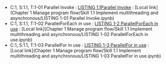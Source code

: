 * C:1, S:1.1, T:1-01 Parallel Invoke : [LISTING 1.1Parallel Invoke](https://github.com/ExamRef70-483/Sample-Code/blob/master/LISTING%201.1Parallel%20Invoke/Listing%201.1Parallel%20Invoke/Program.cs) : [Local link](Chapter 1 Manage program flow/Skill 1.1 Implement multithreading and asynchronous/LISTING 1-01 Parallel Invoke.ipynb)
* C:1, S:1.1, T:1-02 ParallelForEach in use : [LISTING 1-2 ParallelForEach in use](https://github.com/ExamRef70-483/Sample-Code/blob/master/LISTING%201-2%E2%80%82ParallelForEach%20in%20use/LISTING%201-2%E2%80%82ParallelForEach%20in%20use/Program.cs) : [Local link](Chapter 1 Manage program flow/Skill 1.1 Implement multithreading and asynchronous/LISTING 1-02 ParallelForEach in use.ipynb)
* C:1, S:1.1, T:1-03 ParallelFor in use : [LISTING 1-3 ParallelFor in use](https://github.com/ExamRef70-483/Sample-Code/blob/master/LISTING%201-3%E2%80%82ParallelFor%20in%20use/LISTING%201-3%E2%80%82ParallelFor%20in%20use/Program.cs) : [Local link](Chapter 1 Manage program flow/Skill 1.1 Implement multithreading and asynchronous/LISTING 1-03 ParallelFor in use.ipynb)
